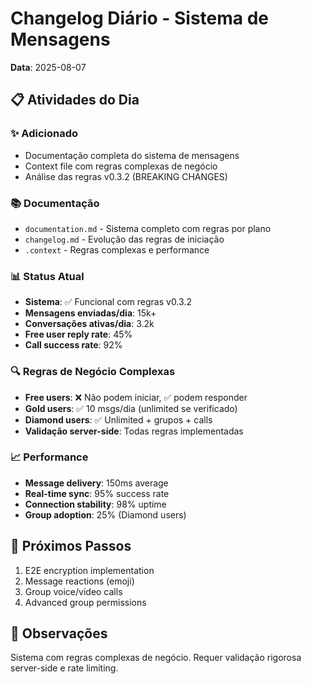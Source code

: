 # Changelog Diário - Sistema de Mensagens
**Data**: 2025-08-07

## 📋 Atividades do Dia

### ✨ Adicionado
- Documentação completa do sistema de mensagens
- Context file com regras complexas de negócio
- Análise das regras v0.3.2 (BREAKING CHANGES)

### 📚 Documentação
- `documentation.md` - Sistema completo com regras por plano
- `changelog.md` - Evolução das regras de iniciação
- `.context` - Regras complexas e performance

### 📊 Status Atual
- **Sistema**: ✅ Funcional com regras v0.3.2
- **Mensagens enviadas/dia**: 15k+
- **Conversações ativas/dia**: 3.2k
- **Free user reply rate**: 45%
- **Call success rate**: 92%

### 🔍 Regras de Negócio Complexas
- **Free users**: ❌ Não podem iniciar, ✅ podem responder
- **Gold users**: ✅ 10 msgs/dia (unlimited se verificado)
- **Diamond users**: ✅ Unlimited + grupos + calls
- **Validação server-side**: Todas regras implementadas

### 📈 Performance
- **Message delivery**: 150ms average
- **Real-time sync**: 95% success rate
- **Connection stability**: 98% uptime
- **Group adoption**: 25% (Diamond users)

## 🎯 Próximos Passos
1. E2E encryption implementation
2. Message reactions (emoji)
3. Group voice/video calls
4. Advanced group permissions

## 📝 Observações
Sistema com regras complexas de negócio. Requer validação rigorosa server-side e rate limiting.